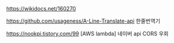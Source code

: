 https://wikidocs.net/160270


https://github.com/usageness/A-Line-Translate-api 한줄번역기


https://nookpi.tistory.com/99 [AWS lambda] 네이버 api CORS 우회
